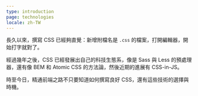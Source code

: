 ```yaml
---
type: introduction
page: technologies
locale: zh-TW
---
```


長久以來，撰寫 CSS 已經夠直覺：新增附檔名是 `.css` 的檔案，打開編輯器，開始打字就對了。

經過幾年之後，CSS 已經發展出自己的科技生態系，像是 Sass 與 Less 的預處理器，還有像 BEM 和 Atomic CSS 的方法論，然後近期的進展有 CSS-in-JS。

時至今日，精通前端之路不只要知道如何撰寫良好 CSS，還有這些技術的選擇與時機。
